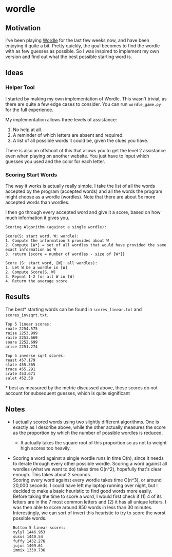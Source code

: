# wordle

## Motivation
I've been playing [Wordle](https://powerlanguage.co.uk/wordle/) for the last few weeks now, and have been enjoying it quite a bit. Pretty quickly, the goal becomes to find the wordle with as few guesses as possible. So I was inspired to implement my own version and find out what the best possible starting word is.

## Ideas
### Helper Tool
I started by making my own implementation of Wordle. This wasn't trivial, as there are quite a few edge cases to consider. You can run `wordle_game.py` for the full experience.

My implementation allows three levels of assistance:
1. No help at all.
2. A reminder of which letters are absent and required.
3. A list of all possible words it could be, given the clues you have.

There is also an offshoot of this that allows you to get the level 2 assistance even when playing on another website. You just have to input which guesses you used and the color for each letter.

### Scoring Start Words
The way it works is actually really simple. I take the list of all the words accepted by the program (accepted words) and all the words the program might choose as a wordle (wordles). Note that there are about 5x more accepted words than wordles.

I then go through every accepted word and give it a score, based on how much information it gives you.

```
Scoring Algorithm (against a single wordle):

Score(S: start word, W: wordle):
1. Compute the information S provides about W
2. Compute [W*] = set of all wordles that would have provided the same exact information as W
3. return {score = number of wordles - size of [W*]}

Score (S: start word, [W]: all wordles):
1. Let W be a wordle in [W]
2. Compute Score(S, W)
3. Repeat 1-2 for all W in [W]
4. Return the average score
```

## Results
The best* starting words can be found in `scores_linear.txt` and `scores_invsqrt.txt`.

```
Top 5 linear scores:
roate 2254.575
raise 2253.999
raile 2253.669
soare 2252.699
arise 2251.274
```
``` 
Top 5 inverse sqrt scores:
reast 457.179
slate 455.365
trace 455.291
crate 453.671
salet 452.58
```
\* best as measured by the metric discussed above, these scores do not account for subsequent guesses, which is quite significant

## Notes
* I actually scored words using two slightly different algorithms. One is exactly as I describe above, while the other actually measures the score as the proportion by which the number of possible wordles is reduced.
    * It actually takes the square root of this proportion so as not to weight high scores too heavily.
* Scoring a word against a single wordle runs in time O(n), since it needs to iterate through every other possible wordle. Scoring a word against all wordles (what we want to do) takes time O(n^2), hopefully that's clear enough. This takes about 2 seconds. \
Scoring every word against every wordle takes time O(n^3), or around 20,000 seconds. I could have left my laptop running over night, but I decided to make a basic heuristic to find good words more easily. \
Before taking the time to score a word, I would first check if (1) 4 of its letters are in the 7 most common letters and (2) it has all unique letters. I was then able to score around 850 words in less than 30 minutes. \
Interestingly, we can sort of invert this heuristic to try to score the worst possible words.

    ```
    Bottom 5 linear scores:
    xylyl 1446.953
    susus 1440.54
    fuffy 1432.276
    jujus 1409.61
    immix 1330.736
    ```